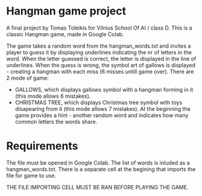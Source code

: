 # Hangman game project
A final project by Tomas Toleikis for Vilnius School Of AI / class D.
This is a classic Hangman game, made in Google Colab.

The game takes a random word from the hangman_words.txt and invites a player to guess it by displaying underlines indicating the nr of letters in the word.
When the letter guessed is correct, the letter is displayed in the line of underlines.
When the quess is wrong, the symbol art of gallows is displayed - creating a hangman with each miss (6 misses untill game over).
There are 2 mode of game: 
- GALLOWS, which displays gallows symbol with a hangman forming in it (this mode allows 6 mistakes).
- CHRISTMAS TREE, which displays Christmas tree symbol with toys disapearing from it (this mode allows 7 mistakes).
At the beginning the game provides a hint - another random word and indicates how many common letters the words share.

# Requirements
The file must be opened in Google Colab.
The list of words is inluded as a hangman_words.txt. There is a separate cell at the begining that imports the file for game to use.

THE FILE IMPORTING CELL MUST BE RAN BEFORE PLAYING THE GAME.
